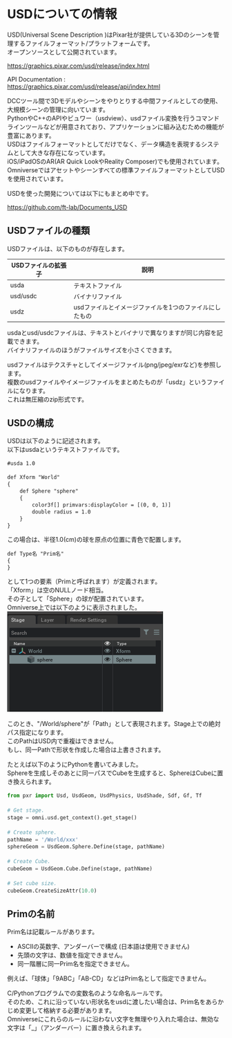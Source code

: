 # USDについての情報

USD(Universal Scene Description )はPixar社が提供している3Dのシーンを管理するファイルフォーマット/プラットフォームです。     
オープンソースとして公開されています。     

https://graphics.pixar.com/usd/release/index.html

API Documentation :     
https://graphics.pixar.com/usd/release/api/index.html    

DCCツール間で3Dモデルやシーンをやりとりする中間ファイルとしての使用、大規模シーンの管理に向いています。      
PythonやC++のAPIやビュワー（usdview）、usdファイル変換を行うコマンドラインツールなどが用意されており、アプリケーションに組み込むための機能が豊富にあります。     
USDはファイルフォーマットとしてだけでなく、データ構造を表現するシステムとして大きな存在になっています。     
iOS/iPadOSのAR(AR Quick LookやReality Composer)でも使用されています。     
Omniverseではアセットやシーンすべての標準ファイルフォーマットとしてUSDを使用されています。    

USDを使った開発については以下にもまとめ中です。    

https://github.com/ft-lab/Documents_USD


## USDファイルの種類

USDファイルは、以下のものが存在します。     

|USDファイルの拡張子|説明|
|---|---|
|usda|テキストファイル|
|usd/usdc|バイナリファイル|
|usdz|usdファイルとイメージファイルを1つのファイルにしたもの|

usdaとusd/usdcファイルは、テキストとバイナリで異なりますが同じ内容を記載できます。     
バイナリファイルのほうがファイルサイズを小さくできます。     

usdファイルはテクスチャとしてイメージファイル(png/jpeg/exrなど)を参照します。     
複数のusdファイルやイメージファイルをまとめたものが「usdz」というファイルになります。    
これは無圧縮のzip形式です。     

## USDの構成

USDは以下のように記述されます。     
以下はusdaというテキストファイルです。     
```
#usda 1.0

def Xform "World"
{
    def Sphere "sphere"
    {
        color3f[] primvars:displayColor = [(0, 0, 1)]
        double radius = 1.0
    }
}
```

この場合は、半径1.0(cm)の球を原点の位置に青色で配置します。     
```
def Type名 "Prim名"
{
}
```
として1つの要素（Primと呼ばれます）が定義されます。     
「Xform」は空のNULLノード相当。    
その子として「Sphere」の球が配置されています。     
Omniverse上では以下のように表示されました。     
![knowledge_dev_usd_01.png](./images/knowledge_dev_usd_01.png)    

このとき、"/World/sphere"が「Path」として表現されます。Stage上での絶対パス指定になります。      
このPathはUSD内で重複はできません。     
もし、同一Pathで形状を作成した場合は上書きされます。     

たとえば以下のようにPythonを書いてみました。     
Sphereを生成しそのあとに同一パスでCubeを生成すると、SphereはCubeに置き換えられます。     
```python
from pxr import Usd, UsdGeom, UsdPhysics, UsdShade, Sdf, Gf, Tf

# Get stage.
stage = omni.usd.get_context().get_stage()

# Create sphere.
pathName = '/World/xxx'
sphereGeom = UsdGeom.Sphere.Define(stage, pathName)

# Create Cube.
cubeGeom = UsdGeom.Cube.Define(stage, pathName)

# Set cube size.
cubeGeom.CreateSizeAttr(10.0)
```

## Primの名前

Prim名は記載ルールがあります。     

* ASCIIの英数字、アンダーバーで構成 (日本語は使用できません)
* 先頭の文字は、数値を指定できません。
* 同一階層に同一Prim名を指定できません。

例えば、「球体」「9ABC」「AB-CD」などはPrim名として指定できません。     

C/Pythonプログラムでの変数名のような命名ルールです。     
そのため、これに沿っていない形状名をusdに渡したい場合は、Prim名をあらかじめ変更して格納する必要があります。     
Omniverseにこれらのルールに沿わない文字を無理やり入れた場合は、無効な文字は「_」（アンダーバー）に置き換えられます。      

